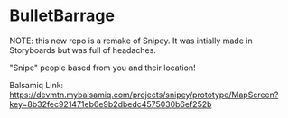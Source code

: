 # BulletBarrage

NOTE: this new repo is a remake of Snipey. It was intially made in Storyboards but was full of headaches.

"Snipe" people based from you and their location!

Balsamiq Link: https://devmtn.mybalsamiq.com/projects/snipey/prototype/MapScreen?key=8b32fec921471eb6e9b2dbedc4575030b6ef252b
